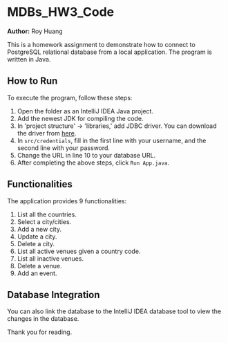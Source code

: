 # MDBs_HW3_Code
**Author:** Roy Huang

This is a homework assignment to demonstrate how to connect to PostgreSQL relational database from a local application. The program is written in Java.

## How to Run

To execute the program, follow these steps:

1. Open the folder as an IntelliJ IDEA Java project.
2. Add the newest JDK for compiling the code.
3. In 'project structure' -> 'libraries,' add JDBC driver. You can download the driver from [here](https://jdbc.postgresql.org/download/).
4. In `src/credentials`, fill in the first line with your username, and the second line with your password.
5. Change the URL in line 10 to your database URL.
6. After completing the above steps, click `Run App.java`.

## Functionalities

The application provides 9 functionalities:

1. List all the countries.
2. Select a city/cities.
3. Add a new city.
4. Update a city.
5. Delete a city.
6. List all active venues given a country code.
7. List all inactive venues.
8. Delete a venue.
9. Add an event.

## Database Integration

You can also link the database to the IntelliJ IDEA database tool to view the changes in the database.

Thank you for reading.
